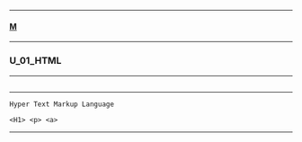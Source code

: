 
---

#### [M](https://github.com/ttltrk/TTT/blob/master/menu.md)

---

### U_01_HTML

---

```

```

---

```
Hyper Text Markup Language

<H1> <p> <a> 
```

---

